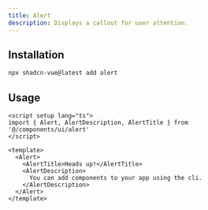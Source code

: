 ```yaml
---
title: Alert
description: Displays a callout for user attention.
---
```



<ComponentPreview name="AlertDemo"  /> 

## Installation

 
```bash
npx shadcn-vue@latest add alert
```
  
## Usage

```vue
<script setup lang="ts">
import { Alert, AlertDescription, AlertTitle } from '@/components/ui/alert'
</script>

<template>
  <Alert>
    <AlertTitle>Heads up!</AlertTitle>
    <AlertDescription>
      You can add components to your app using the cli.
    </AlertDescription>
  </Alert>
</template>
```
